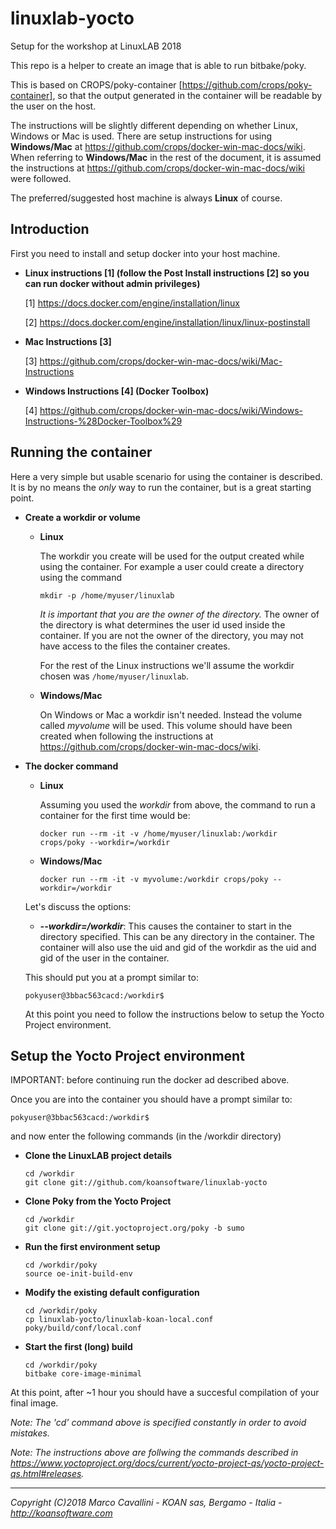 # linuxlab-yocto

Setup for the workshop at LinuxLAB 2018

This repo is a helper to create an image that is able to run bitbake/poky.

This is based on CROPS/poky-container [https://github.com/crops/poky-container], so that the output generated in the container will be readable by the user on the host.

The instructions will be slightly different depending on whether Linux, Windows or Mac is used. There are setup instructions for using **Windows/Mac** at https://github.com/crops/docker-win-mac-docs/wiki. When referring to **Windows/Mac** in the rest of the document, it is assumed the instructions at https://github.com/crops/docker-win-mac-docs/wiki were followed.

The preferred/suggested host machine is always **Linux** of course.


Introduction
------------
First you need to install and setup docker into your host machine.

* **Linux instructions [1] (follow the Post Install instructions [2] so you can run docker without admin privileges)**

    [1] https://docs.docker.com/engine/installation/linux

    [2] https://docs.docker.com/engine/installation/linux/linux-postinstall

* **Mac Instructions [3]**

    [3] https://github.com/crops/docker-win-mac-docs/wiki/Mac-Instructions

* **Windows Instructions [4] (Docker Toolbox)**

    [4] https://github.com/crops/docker-win-mac-docs/wiki/Windows-Instructions-%28Docker-Toolbox%29


Running the container
---------------------
Here a very simple but usable scenario for using the container is described.
It is by no means the *only* way to run the container, but is a great starting
point.

* **Create a workdir or volume**
  * **Linux**

    The workdir you create will be used for the output created while using the container.
    For example a user could create a directory using the command
  
    ```
    mkdir -p /home/myuser/linuxlab
    ```

    *It is important that you are the owner of the directory.* The owner of the
    directory is what determines the user id used inside the container. If you
    are not the owner of the directory, you may not have access to the files the
    container creates.

    For the rest of the Linux instructions we'll assume the workdir chosen was
    `/home/myuser/linuxlab`.
    
  * **Windows/Mac**

    On Windows or Mac a workdir isn't needed. Instead the volume called *myvolume* will be used. This volume should have been created when following the instructions at https://github.com/crops/docker-win-mac-docs/wiki.


* **The docker command**
  * **Linux**

    Assuming you used the *workdir* from above, the command
    to run a container for the first time would be:

    ```
    docker run --rm -it -v /home/myuser/linuxlab:/workdir crops/poky --workdir=/workdir
    ```
    
  * **Windows/Mac**
  
    ```
    docker run --rm -it -v myvolume:/workdir crops/poky --workdir=/workdir
    ```

  Let's discuss the options:
  * **_--workdir=/workdir_**: This causes the container to start in the directory
    specified. This can be any directory in the container. The container will also use the uid and gid
    of the workdir as the uid and gid of the user in the container.

  This should put you at a prompt similar to:
  ```
  pokyuser@3bbac563cacd:/workdir$
  ```
  At this point you need to follow the instructions below to setup the Yocto Project environment.


Setup the Yocto Project environment
-----------------------------------

IMPORTANT: before continuing run the docker ad described above.

Once you are into the container you should have a prompt similar to:

  ```
  pokyuser@3bbac563cacd:/workdir$
  ```

and now enter the following commands (in the /workdir directory)


* **Clone the LinuxLAB project details**

  ```
  cd /workdir
  git clone git://github.com/koansoftware/linuxlab-yocto
  ```


* **Clone Poky from the Yocto Project**

  ```
  cd /workdir
  git clone git://git.yoctoproject.org/poky -b sumo
  ```

* **Run the first environment setup**

  ```
  cd /workdir/poky
  source oe-init-build-env
  ```

* **Modify the existing default configuration**

  ```
  cd /workdir/poky
  cp linuxlab-yocto/linuxlab-koan-local.conf poky/build/conf/local.conf
  ```

* **Start the first (long) build**

  ```
  cd /workdir/poky
  bitbake core-image-minimal
  ```

At this point, after ~1 hour you should have a succesful compilation of your final image.



*Note: The 'cd' command above is specified constantly in order to avoid mistakes.*

*Note: The instructions above are follwing the commands described in https://www.yoctoproject.org/docs/current/yocto-project-qs/yocto-project-qs.html#releases.*

----------

*Copyright (C)2018 Marco Cavallini - KOAN sas, Bergamo - Italia - <http://koansoftware.com>*

